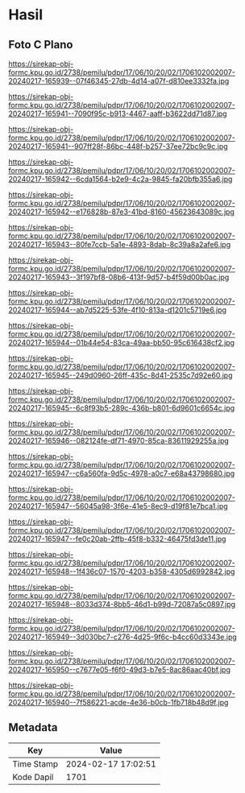 # Hasil

## Foto C Plano

https://sirekap-obj-formc.kpu.go.id/2738/pemilu/pdpr/17/06/10/20/02/1706102002007-20240217-165939--07f46345-27db-4d14-a07f-d810ee3332fa.jpg

https://sirekap-obj-formc.kpu.go.id/2738/pemilu/pdpr/17/06/10/20/02/1706102002007-20240217-165941--7090f95c-b913-4467-aaff-b3622dd71d87.jpg

https://sirekap-obj-formc.kpu.go.id/2738/pemilu/pdpr/17/06/10/20/02/1706102002007-20240217-165941--907ff28f-86bc-448f-b257-37ee72bc9c9c.jpg

https://sirekap-obj-formc.kpu.go.id/2738/pemilu/pdpr/17/06/10/20/02/1706102002007-20240217-165942--6cda1564-b2e9-4c2a-9845-fa20bfb355a6.jpg

https://sirekap-obj-formc.kpu.go.id/2738/pemilu/pdpr/17/06/10/20/02/1706102002007-20240217-165942--e176828b-87e3-41bd-8160-45623643089c.jpg

https://sirekap-obj-formc.kpu.go.id/2738/pemilu/pdpr/17/06/10/20/02/1706102002007-20240217-165943--80fe7ccb-5a1e-4893-8dab-8c39a8a2afe6.jpg

https://sirekap-obj-formc.kpu.go.id/2738/pemilu/pdpr/17/06/10/20/02/1706102002007-20240217-165943--3f197bf8-08b6-413f-9d57-b4f59d00b0ac.jpg

https://sirekap-obj-formc.kpu.go.id/2738/pemilu/pdpr/17/06/10/20/02/1706102002007-20240217-165944--ab7d5225-53fe-4f10-813a-d1201c5719e6.jpg

https://sirekap-obj-formc.kpu.go.id/2738/pemilu/pdpr/17/06/10/20/02/1706102002007-20240217-165944--01b44e54-83ca-49aa-bb50-95c616438cf2.jpg

https://sirekap-obj-formc.kpu.go.id/2738/pemilu/pdpr/17/06/10/20/02/1706102002007-20240217-165945--249d0960-26ff-435c-8d41-2535c7d92e60.jpg

https://sirekap-obj-formc.kpu.go.id/2738/pemilu/pdpr/17/06/10/20/02/1706102002007-20240217-165945--6c8f93b5-289c-436b-b801-6d9601c6654c.jpg

https://sirekap-obj-formc.kpu.go.id/2738/pemilu/pdpr/17/06/10/20/02/1706102002007-20240217-165946--082124fe-df71-4970-85ca-83611929255a.jpg

https://sirekap-obj-formc.kpu.go.id/2738/pemilu/pdpr/17/06/10/20/02/1706102002007-20240217-165947--c6a560fa-9d5c-4978-a0c7-e68a43798680.jpg

https://sirekap-obj-formc.kpu.go.id/2738/pemilu/pdpr/17/06/10/20/02/1706102002007-20240217-165947--56045a98-3f6e-41e5-8ec9-d19f81e7bca1.jpg

https://sirekap-obj-formc.kpu.go.id/2738/pemilu/pdpr/17/06/10/20/02/1706102002007-20240217-165947--fe0c20ab-2ffb-45f8-b332-46475fd3de11.jpg

https://sirekap-obj-formc.kpu.go.id/2738/pemilu/pdpr/17/06/10/20/02/1706102002007-20240217-165948--1f436c07-1570-4203-b358-4305d6992842.jpg

https://sirekap-obj-formc.kpu.go.id/2738/pemilu/pdpr/17/06/10/20/02/1706102002007-20240217-165948--8033d374-8bb5-46d1-b99d-72087a5c0897.jpg

https://sirekap-obj-formc.kpu.go.id/2738/pemilu/pdpr/17/06/10/20/02/1706102002007-20240217-165949--3d030bc7-c276-4d25-9f6c-b4cc60d3343e.jpg

https://sirekap-obj-formc.kpu.go.id/2738/pemilu/pdpr/17/06/10/20/02/1706102002007-20240217-165950--c7677e05-f6f0-49d3-b7e5-8ac86aac40bf.jpg

https://sirekap-obj-formc.kpu.go.id/2738/pemilu/pdpr/17/06/10/20/02/1706102002007-20240217-165940--7f586221-acde-4e36-b0cb-1fb718b48d9f.jpg


## Metadata

| Key        | Value               |
| ---------- | ------------------- |
| Time Stamp | 2024-02-17 17:02:51 |
| Kode Dapil | 1701                |



